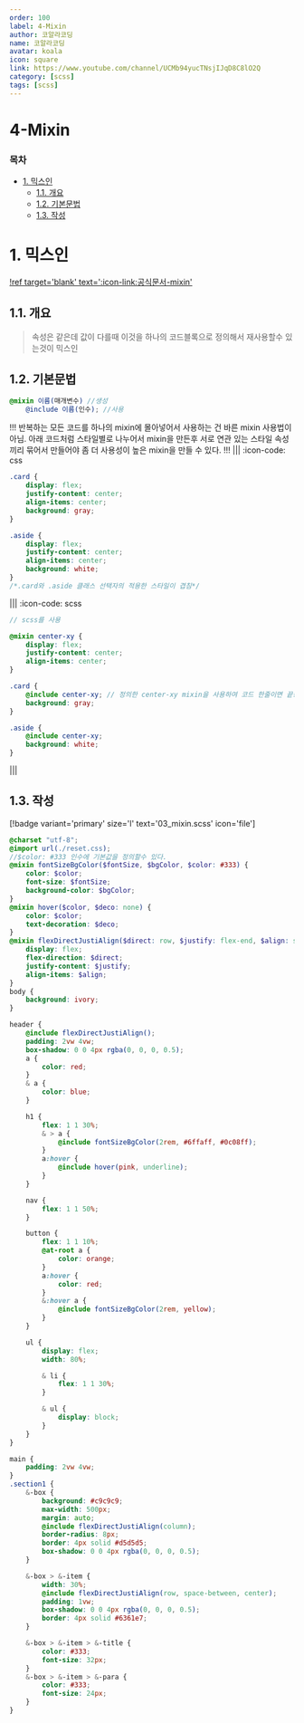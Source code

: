 ```yaml
---
order: 100
label: 4-Mixin
author: 코알라코딩
name: 코알라코딩
avatar: koala
icon: square
link: https://www.youtube.com/channel/UCMb94yucTNsjIJqD8C8lO2Q
category: [scss]
tags: [scss]
---
```


# 4-Mixin <!-- omit in toc -->

### 목차 <!-- omit in toc -->
- [1. 믹스인](#1-믹스인)
	- [1.1. 개요](#11-개요)
	- [1.2. 기본문법](#12-기본문법)
	- [1.3. 작성](#13-작성)

# 1. 믹스인

[!ref target='blank' text=':icon-link:공식문서-mixin'](https://sass-lang.com/guide/#mixins)

## 1.1. 개요

> 속성은 같은데 값이 다를때 이것을 하나의 코드블록으로 정의해서 재사용할수 있는것이 믹스인

## 1.2. 기본문법

```scss
@mixin 이름(매개변수) //생성
	@include 이름(인수); //사용
```

!!!
반복하는 모든 코드를 하나의 mixin에 몰아넣어서 사용하는 건 바른 mixin 사용법이 아님. 아래 코드처럼 스타일별로 나누어서 mixin을 만든후 서로 연관 있는 스타일 속성끼리 묶어서 만들어야 좀 더 사용성이 높은 mixin을 만들 수 있다.
!!!
||| :icon-code: css

```css #2-4,9-11
.card {
	display: flex;
	justify-content: center;
	align-items: center;
	background: gray;
}

.aside {
	display: flex;
	justify-content: center;
	align-items: center;
	background: white;
}
/*.card와 .aside 클래스 선택자의 적용한 스타일이 겹침*/
```

||| :icon-code: scss

```scss #4-6,10,15
// scss를 사용

@mixin center-xy {
	display: flex;
	justify-content: center;
	align-items: center;
}

.card {
	@include center-xy; // 정의한 center-xy mixin을 사용하여 코드 한줄이면 끝!
	background: gray;
}

.aside {
	@include center-xy;
	background: white;
}
```

|||

## 1.3. 작성

[!badge variant='primary' size='l' text='03_mixin.scss' icon='file']

```scss #4-18,24,37,40,57,83,91
@charset "utf-8";
@import url(./reset.css);
//$color: #333 인수에 기본값을 정의할수 있다.
@mixin fontSizeBgColor($fontSize, $bgColor, $color: #333) {
	color: $color;
	font-size: $fontSize;
	background-color: $bgColor;
}
@mixin hover($color, $deco: none) {
	color: $color;
	text-decoration: $deco;
}
@mixin flexDirectJustiAlign($direct: row, $justify: flex-end, $align: stretch) {
	display: flex;
	flex-direction: $direct;
	justify-content: $justify;
	align-items: $align;
}
body {
	background: ivory;
}

header {
	@include flexDirectJustiAlign();
	padding: 2vw 4vw;
	box-shadow: 0 0 4px rgba(0, 0, 0, 0.5);
	a {
		color: red;
	}
	& a {
		color: blue;
	}

	h1 {
		flex: 1 1 30%;
		& > a {
			@include fontSizeBgColor(2rem, #6ffaff, #0c08ff);
		}
		a:hover {
			@include hover(pink, underline);
		}
	}

	nav {
		flex: 1 1 50%;
	}

	button {
		flex: 1 1 10%;
		@at-root a {
			color: orange;
		}
		a:hover {
			color: red;
		}
		&:hover a {
			@include fontSizeBgColor(2rem, yellow);
		}
	}

	ul {
		display: flex;
		width: 80%;

		& li {
			flex: 1 1 30%;
		}

		& ul {
			display: block;
		}
	}
}

main {
	padding: 2vw 4vw;
}
.section1 {
	&-box {
		background: #c9c9c9;
		max-width: 500px;
		margin: auto;
		@include flexDirectJustiAlign(column);
		border-radius: 8px;
		border: 4px solid #d5d5d5;
		box-shadow: 0 0 4px rgba(0, 0, 0, 0.5);
	}

	&-box > &-item {
		width: 30%;
		@include flexDirectJustiAlign(row, space-between, center);
		padding: 1vw;
		box-shadow: 0 0 4px rgba(0, 0, 0, 0.5);
		border: 4px solid #6361e7;
	}

	&-box > &-item > &-title {
		color: #333;
		font-size: 32px;
	}
	&-box > &-item > &-para {
		color: #333;
		font-size: 24px;
	}
}
```
